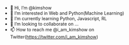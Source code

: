 - 👋 Hi, I’m @kimshow
- 👀 I’m interested in Web and Python(Machine Learning)
- 🌱 I’m currently learning Python, Javascript, RL
- 💞️ I’m looking to collaborate on ...
- 📫 How to reach me @i_am_kimshow on Twitter(https://twitter.com/i_am_kimshow)

<!---
kimshow/kimshow is a ✨ special ✨ repository because its `README.md` (this file) appears on your GitHub profile.
You can click the Preview link to take a look at your changes.
--->
